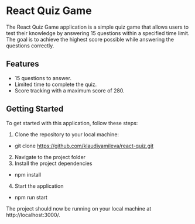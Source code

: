 # React Quiz Game

The React Quiz Game application is a simple quiz game that allows users to test their knowledge by answering 15 questions within a specified time limit. The goal is to achieve the highest score possible while answering the questions correctly.

## Features

- 15 questions to answer.
- Limited time to complete the quiz.
- Score tracking with a maximum score of 280.

## Getting Started

To get started with this application, follow these steps:

1. Clone the repository to your local machine:

- git clone https://github.com/klaudiyamileva/react-quiz.git

2. Navigate to the project folder
3. Install the project dependencies

- npm install

4. Start the application

- npm run start

The project should now be running on your local machine at http://localhost:3000/.
